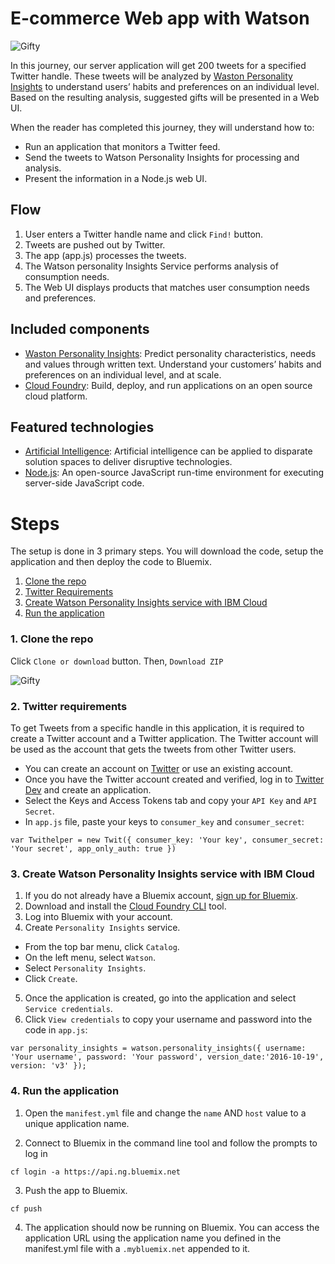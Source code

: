 # E-commerce Web app with Watson

![Gifty](https://github.com/xnorax/eCommerce-with-Watson/blob/master/git_images/webshot_1.PNG)

In this journey, our server application will get 200 tweets for a specified Twitter handle. These tweets will be analyzed by [Waston Personality Insights][documentation] to understand users’ habits and preferences on an individual level. Based on the resulting analysis, suggested gifts will be presented in a Web UI.

When the reader has completed this journey, they will understand how to:
* Run an application that monitors a Twitter feed.
* Send the tweets to Watson Personality Insights for processing and analysis.
* Present the information in a Node.js web UI.

## Flow

1. User enters a Twitter handle name and click `Find!` button.
2. Tweets are pushed out by Twitter.
3. The app (app.js) processes the tweets.
4. The Watson personality Insights Service performs analysis of consumption needs.
5. The Web UI displays products that matches user consumption needs and preferences.

## Included components

* [Waston Personality Insights][documentation]: Predict personality characteristics, needs and values through written text. Understand your customers’ habits and preferences on an individual level, and at scale.
* [Cloud Foundry](http://cloudfoundry.org/): Build, deploy, and run applications on an open source cloud platform.

## Featured technologies

* [Artificial Intelligence](https://medium.com/ibm-data-science-experience): Artificial intelligence can be applied to disparate solution spaces to deliver disruptive technologies.
* [Node.js](https://nodejs.org/): An open-source JavaScript run-time environment for executing server-side JavaScript code.

# Steps

The setup is done in 3 primary steps.  You will download the code, setup the application and then deploy the code to Bluemix.

1. [Clone the repo](#1-clone-the-repo)
2. [Twitter Requirements](#2-twitter-requirements)
3. [Create Watson Personality Insights service with IBM Cloud](#3-create-watson-personaliry-insights-service-with-ibm-cloud)
4. [Run the application](#4-run-the-application)

### 1. Clone the repo

Click `Clone or download` button. Then, `Download ZIP`

![Gifty](https://github.com/xnorax/eCommerce-with-Watson/blob/master/git_images/clone.PNG)

### 2. Twitter requirements

To get Tweets from a specific handle in this application, it is required to create a Twitter account and a Twitter application.
The Twitter account will be used as the account that gets the tweets from other Twitter users.
* You can create an account on [Twitter](https://twitter.com/signup) or use an existing account.
* Once you have the Twitter account created and verified, log in to [Twitter Dev](https://apps.twitter.com/) and create an application.  
* Select the Keys and Access Tokens tab and copy your `API Key` and `API Secret`.
* In `app.js` file, paste your keys to `consumer_key` and `consumer_secret`:

`var Twithelper = new Twit({
  consumer_key: 'Your key',
  consumer_secret: 'Your secret',
  app_only_auth: true
})`


### 3. Create Watson Personality Insights service with IBM Cloud

1. If you do not already have a Bluemix account, [sign up for Bluemix](https://ibm.biz/clouddaypsu).
2. Download and install the [Cloud Foundry CLI](https://console.bluemix.net/docs/cli/index.html#cli) tool.
3. Log into Bluemix with your account.
4. Create `Personality Insights` service.
  - From the top bar menu, click `Catalog`.
  - On the left menu, select `Watson`.
  - Select `Personality Insights`.
  - Click `Create`.
5. Once the application is created, go into the application and select `Service credentials`.
6. Click `View credentials` to copy your username and password into the code in `app.js`:

`var personality_insights = watson.personality_insights({
  username: 'Your username',
  password: 'Your password',
  version_date:'2016-10-19',
  version: 'v3'
});`

### 4. Run the application

1. Open the `manifest.yml` file and change the `name` AND `host` value to a unique application name.

2. Connect to Bluemix in the command line tool and follow the prompts to log in

  ```
  cf login -a https://api.ng.bluemix.net
  ```
3. Push the app to Bluemix.

  ```
  cf push
  ```
4. The application should now be running on Bluemix.  You can access the application URL using the application name you defined in the manifest.yml file with a `.mybluemix.net` appended to it.


[documentation]: https://console.bluemix.net/docs/services/personality-insights/getting-started.html
